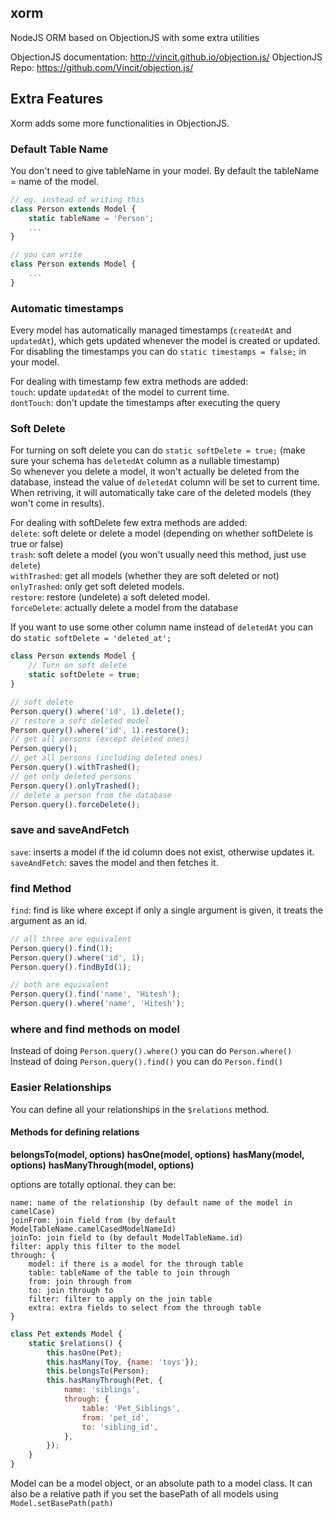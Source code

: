 ## xorm
NodeJS ORM based on ObjectionJS with some extra utilities

ObjectionJS documentation: http://vincit.github.io/objection.js/
ObjectionJS Repo: https://github.com/Vincit/objection.js/

## Extra Features
Xorm adds some more functionalities in ObjectionJS.

### Default Table Name
You don't need to give tableName in your model. By default the tableName = name of the model.
```js
// eg. instead of writing this
class Person extends Model {
	static tableName = 'Person';
	...
}

// you can write
class Person extends Model {
	...
}
```

### Automatic timestamps
Every model has automatically managed timestamps (`createdAt` and `updatedAt`), which gets updated whenever the model is created or updated.  
For disabling the timestamps you can do `static timestamps = false;` in your model.  

For dealing with timestamp few extra methods are added:  
`touch`: update `updatedAt` of the model to current time.  
`dontTouch`: don't update the timestamps after executing the query  

### Soft Delete
For turning on soft delete you can do `static softDelete = true;` (make sure your schema has `deletedAt` column as a nullable timestamp)  
So whenever you delete a model, it won't actually be deleted from the database, instead the value of `deletedAt` column will be set to current time.  
When retriving, it will automatically take care of the deleted models (they won't come in results).  

For dealing with softDelete few extra methods are added:  
`delete`: soft delete or delete a model (depending on whether softDelete is true or false)  
`trash`: soft delete a model (you won't usually need this method, just use `delete`)  
`withTrashed`: get all models (whether they are soft deleted or not)  
`onlyTrashed`: only get soft deleted models.  
`restore`: restore (undelete) a soft deleted model.  
`forceDelete`: actually delete a model from the database  

If you want to use some other column name instead of `deletedAt` you can do `static softDelete = 'deleted_at';`  

```js
class Person extends Model {
	// Turn on soft delete
	static softDelete = true;
}

// soft delete
Person.query().where('id', 1).delete();
// restore a soft deleted model
Person.query().where('id', 1).restore();
// get all persons (except deleted ones)
Person.query();
// get all persons (including deleted ones)
Person.query().withTrashed();
// get only deleted persons
Person.query().onlyTrashed();
// delete a person from the database
Person.query().forceDelete();
```

### save and saveAndFetch
`save`: inserts a model if the id column does not exist, otherwise updates it.  
`saveAndFetch`: saves the model and then fetches it.  

### find Method
`find`: find is like where except if only a single argument is given, it treats the argument as an id.

```js
// all three are equivalent
Person.query().find(1);
Person.query().where('id', 1);
Person.query().findById(1);

// both are equivalent
Person.query().find('name', 'Hitesh');
Person.query().where('name', 'Hitesh');
```

### where and find methods on model
Instead of doing `Person.query().where()` you can do `Person.where()`  
Instead of doing `Person.query().find()` you can do `Person.find()`  

### Easier Relationships
You can define all your relationships in the `$relations` method.
#### Methods for defining relations
**belongsTo(model, options)**
**hasOne(model, options)**
**hasMany(model, options)**
**hasManyThrough(model, options)**

options are totally optional. they can be:
```
name: name of the relationship (by default name of the model in camelCase)
joinFrom: join field from (by default ModelTableName.camelCasedModelNameId)
joinTo: join field to (by default ModelTableName.id)
filter: apply this filter to the model
through: {
	model: if there is a model for the through table
    table: tableName of the table to join through
    from: join through from
    to: join through to
    filter: filter to apply on the join table
    extra: extra fields to select from the through table
}
```

```js
class Pet extends Model {
	static $relations() {
    	this.hasOne(Pet);
        this.hasMany(Toy, {name: 'toys'});
        this.belongsTo(Person);
        this.hasManyThrough(Pet, {
        	name: 'siblings',
            through: {
            	table: 'Pet_Siblings',
                from: 'pet_id',
                to: 'sibling_id',
            },
        });
    }
}
```

Model can be a model object, or an absolute path to a model class. It can also be a relative path if you set the basePath of all models using `Model.setBasePath(path)`

